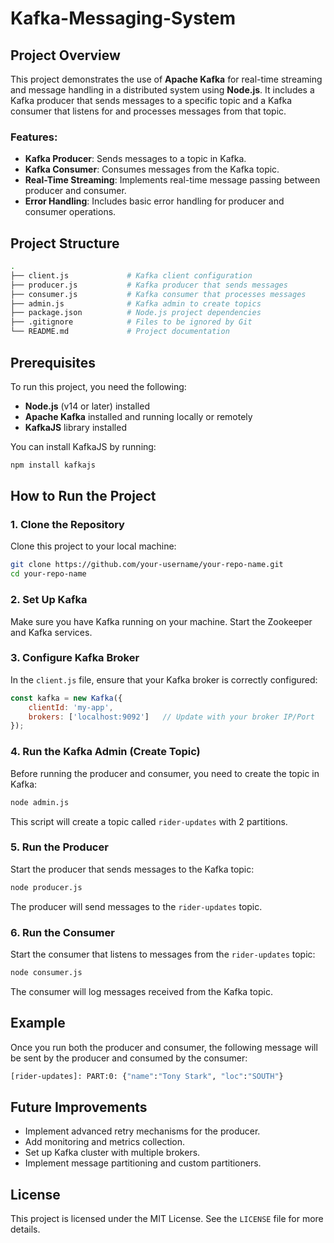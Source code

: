 # Kafka-Messaging-System

## Project Overview
This project demonstrates the use of **Apache Kafka** for real-time streaming and message handling in a distributed system using **Node.js**. It includes a Kafka producer that sends messages to a specific topic and a Kafka consumer that listens for and processes messages from that topic.

### Features:
- **Kafka Producer**: Sends messages to a topic in Kafka.
- **Kafka Consumer**: Consumes messages from the Kafka topic.
- **Real-Time Streaming**: Implements real-time message passing between producer and consumer.
- **Error Handling**: Includes basic error handling for producer and consumer operations.

## Project Structure
```bash
.
├── client.js             # Kafka client configuration
├── producer.js           # Kafka producer that sends messages
├── consumer.js           # Kafka consumer that processes messages
├── admin.js              # Kafka admin to create topics
├── package.json          # Node.js project dependencies
├── .gitignore            # Files to be ignored by Git
└── README.md             # Project documentation
```

## Prerequisites

To run this project, you need the following:
- **Node.js** (v14 or later) installed
- **Apache Kafka** installed and running locally or remotely
- **KafkaJS** library installed

You can install KafkaJS by running:
```bash
npm install kafkajs
```

## How to Run the Project

### 1. Clone the Repository
Clone this project to your local machine:
```bash
git clone https://github.com/your-username/your-repo-name.git
cd your-repo-name
```

### 2. Set Up Kafka
Make sure you have Kafka running on your machine. Start the Zookeeper and Kafka services.

### 3. Configure Kafka Broker
In the `client.js` file, ensure that your Kafka broker is correctly configured:
```js
const kafka = new Kafka({
    clientId: 'my-app',
    brokers: ['localhost:9092']   // Update with your broker IP/Port
});
```

### 4. Run the Kafka Admin (Create Topic)
Before running the producer and consumer, you need to create the topic in Kafka:
```bash
node admin.js
```
This script will create a topic called `rider-updates` with 2 partitions.

### 5. Run the Producer
Start the producer that sends messages to the Kafka topic:
```bash
node producer.js
```
The producer will send messages to the `rider-updates` topic.

### 6. Run the Consumer
Start the consumer that listens to messages from the `rider-updates` topic:
```bash
node consumer.js
```
The consumer will log messages received from the Kafka topic.

## Example
Once you run both the producer and consumer, the following message will be sent by the producer and consumed by the consumer:

```bash
[rider-updates]: PART:0: {"name":"Tony Stark", "loc":"SOUTH"}
```

## Future Improvements
- Implement advanced retry mechanisms for the producer.
- Add monitoring and metrics collection.
- Set up Kafka cluster with multiple brokers.
- Implement message partitioning and custom partitioners.

## License
This project is licensed under the MIT License. See the `LICENSE` file for more details.
